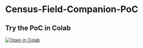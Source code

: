 # Census-Field-Companion-PoC
## Try the PoC in Colab

[![Open in Colab](https://colab.research.google.com/assets/colab-badge.svg)](https://colab.research.google.com/github/your-username/census-field-companion/blob/main/PoC_ORGI_Census_Field_Companion.ipynb)
